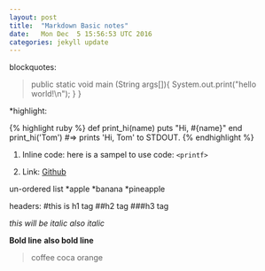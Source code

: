 ```yaml
---
layout: post
title:  "Markdown Basic notes"
date:   Mon Dec  5 15:56:53 UTC 2016
categories: jekyll update
---
```

blockquotes:
>public static void main (String args[]){
>  System.out.print("hello world!\n");
> }
> }

*highlight:

{% highlight ruby %}
def print_hi(name)
  puts "Hi, #{name}"
end
print_hi('Tom')
#=> prints 'Hi, Tom' to STDOUT.
{% endhighlight %}

1. Inline code:
here is a sampel to use code: `<printf>`

2. Link:
[Github](https://github.com)



un-ordered list
*apple
*banana
*pineapple

headers:
#this is h1 tag
##h2 tag
###h3 tag

*this will be italic*
_also italic_

**Bold line**
__also bold line__

>coffee
>coca
>orange

